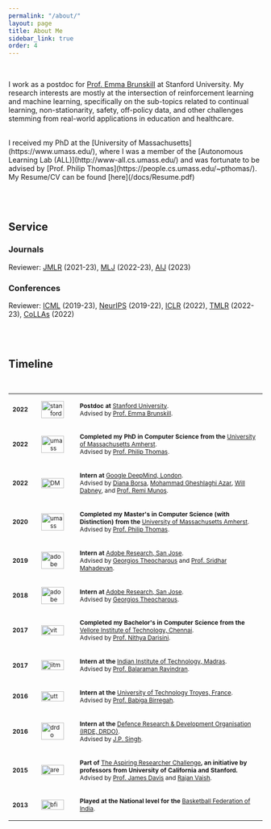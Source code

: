 ```yaml
---
permalink: "/about/"
layout: page
title: About Me
sidebar_link: true
order: 4
---
```


<style>

table {
  margin-bottom: 1rem;
  width: 100%;
  font-size: 85%;
  border: 0px solid $border-color;
  border-collapse: collapse;
  border-spacing:0 50px; 
}

td,
th {
  padding: .25rem .5rem;
  border: 0px solid $border-color;
}

th {
  text-align: left;
}

tbody tr:nth-child(odd) td,
tbody tr:nth-child(odd) th {
  background-color: transparent;
}


</style>


<br>

I work as a postdoc for [Prof. Emma Brunskill](https://cs.stanford.edu/people/ebrun/) at Stanford University. My research interests are mostly at the intersection of reinforcement learning and machine learning, specifically on the sub-topics related to continual learning, non-stationarity, safety, off-policy data, and other challenges stemming from real-world applications in education and healthcare.

<br>
I received my PhD at the [University of Massachusetts](https://www.umass.edu/), where I was a member of the [Autonomous Learning Lab (ALL)](http://www-all.cs.umass.edu/) and was fortunate to be advised by [Prof. Philip Thomas](https://people.cs.umass.edu/~pthomas/).

<br>
My Resume/CV can be found [here](/docs/Resume.pdf)
  
<br><br>

## Service

### Journals
Reviewer: [JMLR](https://www.jmlr.org/) (2021-23), [MLJ](https://www.springer.com/journal/10994) (2022-23), [AIJ](https://aij.ijcai.org/) (2023)

### Conferences
Reviewer: [ICML](https://icml.cc/) (2019-23), [NeurIPS](https://nips.cc/) (2019-22), [ICLR](https://iclr.cc/) (2022), [TMLR](https://www.jmlr.org/tmlr/) (2022-23), [CoLLAs](https://lifelong-ml.cc/) (2022)  

<br><br>

## Timeline

<br>

<table width="100%" align="center" border="0" cellspacing="0" cellpadding="20">

   <tr>
    <td width="5%"  valign="middle"> <b>2022</b>
    </td>
     <td width="7%"  valign="middle">
            <img src="/images/aboutme/stanford.png" alt="stanford" style="vertical-align:middle; height:80%; width: 80%; margin:0px 10px; border-radius:0%"/> 
     </td>
     <td valign="middle" width="80%">
          <p>
              <b>Postdoc at </b> <a href="https://www.cics.umass.edu/">Stanford University</a>.
              <br>
              Advised by <a href="https://cs.stanford.edu/people/ebrun/">Prof. Emma Brunskill</a>.
          </p>  
     </td>
   </tr>
  
   <tr>
    <td width="5%"  valign="middle"> <b>2022</b>
    </td>
     <td width="7%"  valign="middle">
            <img src="/images/aboutme/umass.png" alt="umass" style="vertical-align:middle; width: 80%; margin:0px 10px; border-radius:0%"/> 
     </td>
     <td valign="middle" width="80%">
          <p>
              <b>Completed my PhD in Computer Science from the </b> <a href="https://www.cics.umass.edu/">University of Massachusetts Amherst</a>.
              <br>
              Advised by <a href="https://people.cs.umass.edu/~pthomas/">Prof. Philip Thomas</a>.
          </p>  
     </td>
   </tr>
   <tr>
    <td width="5%"  valign="middle"> <b>2022</b>
    </td>
     <td width="7%"  valign="middle">
            <img src="/images/aboutme/dm_logo.png" alt="DM" style="vertical-align:middle; width: 80%; margin:0px 10px; border-radius:0%"/> 
     </td>
     <td valign="middle" width="80%">
          <p>
              <b>Intern at </b> <a href="https://www.deepmind.com/">Google DeepMind, London</a>.
              <br>
              Advised by <a href="https://scholar.google.co.uk/citations?user=LK_CV24AAAAJ&hl=en">Diana Borsa</a>, <a href="https://scholar.google.com/citations?user=AlTQrFcAAAAJ&hl=en">Mohammad Gheshlaghi Azar</a>, <a href="https://willdabney.com/">Will Dabney</a>, and <a href="http://researchers.lille.inria.fr/munos/">Prof. Remi Munos</a>.
          </p>  
     </td>
   </tr>

   <tr>
    <td width="5%"  valign="middle"> <b>2020</b>
    </td>
     <td width="7%"  valign="middle">
            <img src="/images/aboutme/umass.png" alt="umass" style="vertical-align:middle; width: 80%; margin:0px 10px; border-radius:0%"/> 
     </td>
     <td valign="middle" width="80%">
          <p>
              <b>Completed my Master's in Computer Science (with Distinction) from the </b> <a href="https://www.cics.umass.edu/">University of Massachusetts Amherst</a>.
              <br>
              Advised by <a href="https://people.cs.umass.edu/~pthomas/">Prof. Philip Thomas</a>.
          </p>  
     </td>
   </tr>

   <tr>
    <td width="5%"  valign="middle"> <b>2019</b>
    </td>
     <td width="7%"  valign="middle">
            <img src="/images/aboutme/adobe.png" alt="adobe" style="vertical-align:middle; width: 80%; margin:0px 10px; border-radius:0%"/> 
     </td>
     <td valign="middle" width="80%">
          <p>
              <b>Intern at </b> <a href="https://research.adobe.com/">Adobe Research, San Jose</a>.
              <br>
              Advised by <a href="https://research.adobe.com/person/georgios-theocharous/">Georgios Theocharous</a> and <a href="https://people.cs.umass.edu/~mahadeva/Site/About_Me.html">Prof. Sridhar Mahadevan</a>.
          </p>  
     </td>
   </tr>


   <tr>
    <td width="5%"  valign="middle"> <b>2018</b>
    </td>
     <td width="7%"  valign="middle">
            <img src="/images/aboutme/adobe.png" alt="adobe" style="vertical-align:middle; width: 80%; margin:0px 10px; border-radius:0%"/> 
     </td>
     <td valign="middle" width="80%">
          <p>
              <b>Intern at </b> <a href="https://research.adobe.com/">Adobe Research, San Jose</a>.
              <br>
              Advised by <a href="https://research.adobe.com/person/georgios-theocharous/">Georgios Theocharous</a>.
          </p>  
     </td>
   </tr>

   <tr>
    <td width="5%"  valign="middle"> <b>2017</b>
    </td>
     <td width="7%"  valign="middle">
            <img src="/images/aboutme/vit.png" alt="vit" style="vertical-align:middle; width: 80%; margin:0px 10px; border-radius:0%"/> 
     </td>
     <td valign="middle" width="80%">
          <p>
              <b>Completed my Bachelor's in Computer Science from the </b> <a href="https://chennai.vit.ac.in/">Vellore Institute of Technology, Chennai</a>.
              <br>
              Advised by <a href="https://www.researchgate.net/scientific-contributions/2046556969_PS_Nithya_Darisini">Prof. Nithya Darisini</a>.
          </p>  
     </td>
   </tr>
   
   <tr>
    <td width="5%"  valign="middle"> <b>2017</b>
    </td>
     <td width="7%"  valign="middle">
            <img src="/images/aboutme/iitm.png" alt="iitm" style="vertical-align:middle; width: 80%; margin:0px 10px; border-radius:0%"/> 
     </td>
     <td valign="middle" width="80%">
          <p>
              <b>Intern at the </b> <a href="https://www.iitm.ac.in/">Indian Institute of Technology, Madras</a>.
              <br>
              Advised by <a href="https://www.cse.iitm.ac.in/~ravi/">Prof. Balaraman Ravindran</a>.
          </p>  
     </td>
   </tr>
   
   <tr>
    <td width="5%"  valign="middle"> <b>2016</b>
    </td>
     <td width="7%"  valign="middle">
            <img src="/images/aboutme/utt.png" alt="utt" style="vertical-align:middle; width: 80%; margin:0px 10px; border-radius:0%"/> 
     </td>
     <td valign="middle" width="80%">
          <p>
              <b>Intern at the </b> <a href="http://www.utt.fr/en/index.html">University of Technology Troyes, France</a>.
              <br>
              Advised by <a href="https://scholar.google.com/citations?user=qHEWWZ8AAAAJ&hl=en">Prof. Babiga Birregah</a>.
          </p>  
     </td>
   </tr>
   
   <tr>
    <td width="5%"  valign="middle"> <b>2016</b>
    </td>
     <td width="7%"  valign="middle">
            <img src="/images/aboutme/drdo.png" alt="drdo" style="vertical-align:middle; width: 80%; margin:0px 10px; border-radius:0%"/> 
     </td>
     <td valign="middle" width="80%">
          <p>
              <b>Intern at the </b> <a href="https://www.drdo.gov.in/drdo/labs1/IRDE/English/indexnew.jsp?pg=homepage.jsp">Defence Research & Development Organisation (IRDE, DRDO)</a>.
              <br>
              Advised by <a href=""> J.P. Singh</a>.
          </p>  
     </td>
   </tr>

  
   
   <tr>
    <td width="5%"  valign="middle"> <b>2015</b>
    </td>
     <td width="7%"  valign="middle">
            <img src="/images/aboutme/are.png" alt="are" style="vertical-align:middle; width: 80%; margin:0px 10px; border-radius:0%"/> 
     </td>
     <td valign="middle" width="80%">
          <p>
              <b>Part of </b> <a href="https://aspiringresearchers.soe.ucsc.edu/">The Aspiring Researcher Challenge</a><b>, an initiative by professors from University of California and Stanford.</b>
              <br>
              Advised by <a href="https://users.soe.ucsc.edu/~davis/"> Prof. James Davis</a> and <a href="http://www.rajanvaish.com/">  Rajan Vaish</a>.
          </p>  
     </td>
   </tr>
   
   <tr>
    <td width="5%"  valign="middle"> <b>2013</b>
    </td>
     <td width="7%"  valign="middle">
            <img src="/images/aboutme/bfi.png" alt="bfi" style="vertical-align:middle; width: 80%; margin:0px 10px; border-radius:0%"/> 
     </td>
     <td valign="middle" width="80%">
          <p>
              <b>Played at the National level for the </b> <a href="https://www.basketballfederationindia.org/">Basketball Federation of India</a>.
          </p>  
     </td>
   </tr>
   
      
   
</table>

<br>

